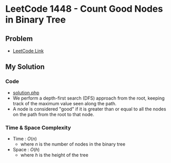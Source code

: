 # LeetCode 1448 - Count Good Nodes in Binary Tree

## Problem  
- [LeetCode Link](https://leetcode.com/problems/count-good-nodes-in-binary-tree/)

## My Solution

### Code
- [solution.php](./solution.php)
- We perform a depth-first search (DFS) approach from the root, keeping track of the maximum value seen along the path.
- A node is considered "good" if it is greater than or equal to all the nodes on the path from the root to that node.

### Time & Space Complexity
- Time  : $O(n)$
  - where $n$ is the number of nodes in the binary tree
- Space : $O(h)$
  - where $h$ is the height of the tree
